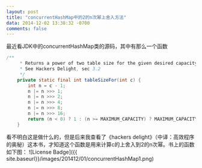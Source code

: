 ```yaml
---
layout: post
title: "concurrentHashMap中的2的n次幂上舍入方法"
data: 2014-12-02 13:38:32 -0700
comments: false
---
```

最近看JDK中的concurrentHashMap类的源码，其中有那么一个函数

```java
/**
     * Returns a power of two table size for the given desired capacity.
     * See Hackers Delight, sec 3.2
     */
    private static final int tableSizeFor(int c) {
        int n = c - 1;
        n |= n >>> 1;
        n |= n >>> 2;
        n |= n >>> 4;
        n |= n >>> 8;
        n |= n >>> 16;
        return (n < 0) ? 1 : (n >= MAXIMUM_CAPACITY) ? MAXIMUM_CAPACITY : n + 1;
    }
```
看不明白这是做什么的，但是后来我查看了《hackers delight》（中译：高效程序的奥秘）这本书，才知道这个函数是用来计算c的上舍入到2的n次幂。书上的函数如下图：
![License Badge]({{ site.baseurl}}/images/201412/01/concurrentHashMap1.png)



